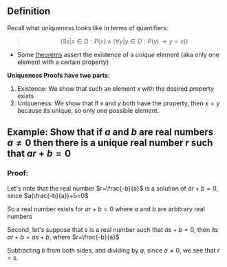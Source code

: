 ## Definition

Recall what uniqueness looks like in terms of quantifiers:

> $$(\exists x|x\in D: P(x)\wedge(\forall y|y\in D: P(y)\to y=x))$$

- Some [theorems](Theorems.md) assert the existence of a _unique_ element (aka only one element with a certain property)

**Uniqueness Proofs have two parts**:

1. Existence: We show that such an element $x$ with the desired property exists
2. Uniqueness: We show that if $x$ and $y$ both have the property, then $x=y$ because its unique, so only one possible element.

## Example: Show that if $a$ and $b$ are real numbers $a\neq0$ then there is a unique real number $r$ such that $ar+b=0$

### Proof:

Let's note that the real number $r=\frac{-b}{a}$ is a solution of $ar+b=0$, since $a(\frac{-b}{a})+b=0$

So a real number exists for $ar+b=0$ where $a$ and $b$ are arbitrary real numbers

Second, let's suppose that $s$ is a real number such that $as+b=0$, then its $ar+b=as+b$, where $r=\frac{-b}{a}$

Subtracting $b$ from both sides, and dividing by $a$, since $a\neq0$, we see that $r=s$.
